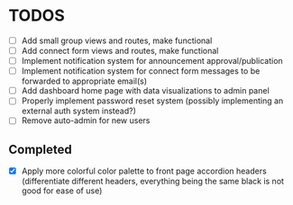 # TODOS
- [ ] Add small group views and routes, make functional  
- [ ] Add connect form views and routes, make functional  
- [ ] Implement notification system for announcement approval/publication  
- [ ] Implement notification system for connect form messages to be forwarded to appropriate email(s)  
- [ ] Add dashboard home page with data visualizations to admin panel  
- [ ] Properly implement password reset system (possibly implementing an external auth system instead?)  
- [ ] Remove auto-admin for new users  

## Completed  
- [x] Apply more colorful color palette to front page accordion headers (differentiate different headers, everything being the same black is not good for ease of use)  